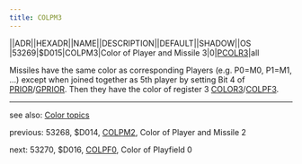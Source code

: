 ```yaml
---
title: COLPM3
---
```

||ADR||HEXADR||NAME||DESCRIPTION||DEFAULT||SHADOW||OS  
|53269|$D015|COLPM3|Color of Player and Missile 3|0|[PCOLR3](../PCOLR3/index.md)|all  
  
Missiles have the same color as corresponding Players (e.g. P0=M0, P1=M1, ...) except when joined together as 5th player by setting Bit 4 of [PRIOR](../PRIOR/index.md)/[GPRIOR](../GPRIOR/index.md). Then they have the color of register 3 [COLOR3](../COLOR3/index.md)/[COLPF3](../COLPF3/index.md).  
  
---
see also: [Color topics](../Color_topics/index.md)  
  
previous: 53268, $D014, [COLPM2](../COLPM2/index.md), Color of Player and Missile 2  
  
next: 53270, $D016, [COLPF0](../COLPF0/index.md), Color of Playfield 0  

